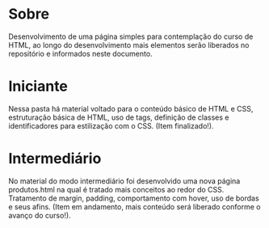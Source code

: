 # Sobre
Desenvolvimento de uma página simples para contemplação do curso de HTML, ao longo do desenvolvimento mais elementos serão liberados no repositório e informados neste documento.

# Iniciante
Nessa pasta há material voltado para o conteúdo básico de HTML e CSS, estruturação básica de HTML, uso de tags, definição de classes e identificadores para estilização com o CSS. (Item finalizado!).

# Intermediário
No material do modo intermediário foi desenvolvido uma nova página produtos.html na qual é tratado mais conceitos ao redor do CSS. Tratamento de margin, padding, comportamento com hover, uso de bordas e seus afins. (Item em andamento, mais conteúdo será liberado conforme o avanço do curso!).